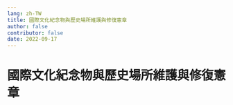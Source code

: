 ```yaml
---
lang: zh-TW
title: 國際文化紀念物與歷史場所維護與修復憲章
author: false
contributor: false
date: 2022-09-17
---
```


# 國際文化紀念物與歷史場所維護與修復憲章